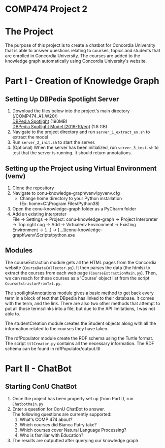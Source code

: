 # COMP474 Project 2

# The Project
The purpose of this project is to create a chatbot for Concordia University that is able to answer questions relating to courses, topics and students that are enrolled in Concordia University. The courses are added to the knowledge graph automatically using Concordia University's website.

# Part I - Creation of Knowledge Graph
## Setting Up DBPedia Spotlight Server</br>
1. Download the files below into the project's main directory (/COMP474_A1_W20/)</br>
[DBPedia Spotlight](https://sourceforge.net/projects/dbpedia-spotlight/files/spotlight/dbpedia-spotlight-1.0.0.jar/download) (190MB) </br>
[DBPedia Spotlight Model (2016-10/en)](https://sourceforge.net/projects/dbpedia-spotlight/files/2016-10/en/model/en.tar.gz/download) (1.8 GB)
2. Navigate to the project directory and run ```server_1_extract_en.sh``` to extract the model</br>
3. Run ```server_2_init.sh``` to start the server.</br>
4. (Optional) When the server has been initialized, run ```server_3_test.sh``` to test that the server is running. It should return annotations.</br>

## Setting up the Project using Virtual Environment (venv)
1. Clone the repository
2. Navigate to conu-knowledge-graph\venv\pyvenv.cfg
	* Change home directory to your Python installation </br>
    (Ex: home=C:\Program Files\Python38)
3. Open the conu-knowledge-graph folder as a PyCharm folder
4. Add an existing interpreter </br>
	File -> Settings -> Project: conu-knowledge-graph -> Project Interpreter -> Top right cog -> Add -> Virtualenv Environment -> Existing Environment -> [...] -> [...]\conu-knowledge-graph\venv\Scripts\python.exe

## Modules
The courseExtraction module gets all the HTML pages from the Concordia website (`CourseDataCollector.py`). It then parses the data (the htmls) to extract the courses from each web page (`CourseExtractionMain.py`). Then, we can reach for these courses as a 'Course' object list from the script `CourseExtractorFromTxt.py`.

The spotlightAnnotations module gives a basic method to get back every term in a block of text that DBpedia has linked to their database. It comes with the term, and the link. There are also two other methods that attempt to put all those terms/links into a file, but due to the API limitations, I was not able to.

The studentCreation module creates the Student objects along with all the information related to the courses they have taken.

The rdfPopulator module create the RDF schema using the Turtle format. The script `ttlCreator.py` contains all the necessary information. The RDF schema can be found in rdfPopulator/output.ttl

# Part II - ChatBot
## Starting ConU ChatBot
1. Once the project has been properly set up (from Part I), run `ChatbotMain.py`
2. Enter a question for ConU ChatBot to answer. <br>The following questions are currently supported:
	1.	What's COMP 474 about?
	2.	Which courses did Bianca Patry take?
	3.	Which courses cover Natural Language Processing?
	4.	Who is familiar with Education?
3. The results are outputted after querying our knowledge graph
